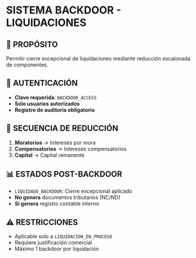 # SISTEMA BACKDOOR - LIQUIDACIONES

## 🎯 PROPÓSITO
Permitir cierre excepcional de liquidaciones mediante reducción escalonada de componentes.

## 🔐 AUTENTICACIÓN
- **Clave requerida**: `BACKDOOR_ACCESS`
- **Solo usuarios autorizados**
- **Registro de auditoría obligatorio**

## 🔄 SECUENCIA DE REDUCCIÓN
1. **Moratorios** → Intereses por mora
2. **Compensatorios** → Intereses compensatorios  
3. **Capital** → Capital remanente

## 📊 ESTADOS POST-BACKDOOR
- `LIQUIDADO_BACKDOOR`: Cierre excepcional aplicado
- **No genera** documentos tributarios (NC/ND)
- **Sí genera** registro contable interno

## ⚠️ RESTRICCIONES
- Aplicable solo a `LIQUIDACION_EN_PROCESO`
- Requiere justificación comercial
- Máximo 1 backdoor por liquidación